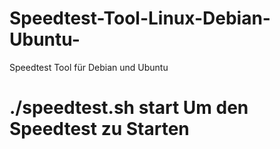 # Speedtest-Tool-Linux-Debian-Ubuntu-
Speedtest Tool für Debian und Ubuntu




#  ./speedtest.sh start Um den Speedtest zu Starten



















